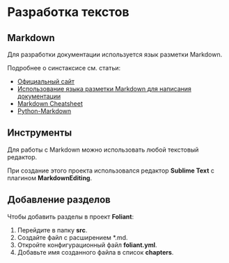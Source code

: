 # Разработка текстов

## Markdown

Для разработки документации используется язык разметки Markdown.

Подробнее о синстаксисе см. статьи:

- [Официальный сайт](https://daringfireball.net/projects/markdown/syntax)
- [Использование языка разметки Markdown для написания документации](https://docs.microsoft.com/ru-ru/contribute/how-to-write-use-markdown)
- [Markdown Cheatsheet](https://github.com/adam-p/markdown-here/wiki/Markdown-Cheatsheet)
- [Python-Markdown](https://python-markdown.github.io/)

## Инструменты

Для работы с Markdown можно использовать любой текстовый редактор.

При создание этого проекта использовался редактор **Sublime Text** с плагином **MarkdownEditing**.

## Добавление разделов

Чтобы добавить разделы в проект **Foliant**:

1. Перейдите в папку **src**.
2. Создайте файл с расширением *.md.
3. Откройте конфигурационный файл **foliant.yml**.
4. Добавьте имя созданного файла в список **chapters**.
